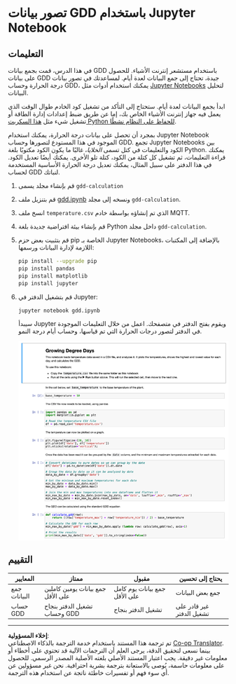 <!--
CO_OP_TRANSLATOR_METADATA:
{
  "original_hash": "1e21b012c6685f8bf73e0e76cdca3347",
  "translation_date": "2025-08-26T22:16:44+00:00",
  "source_file": "2-farm/lessons/1-predict-plant-growth/assignment.md",
  "language_code": "ar"
}
-->
# تصور بيانات GDD باستخدام Jupyter Notebook

## التعليمات

في هذا الدرس، قمت بجمع بيانات GDD باستخدام مستشعر إنترنت الأشياء. للحصول على بيانات GDD جيدة، تحتاج إلى جمع البيانات لعدة أيام. لمساعدتك في تصور بيانات درجة الحرارة وحساب GDD، يمكنك استخدام أدوات مثل [Jupyter Notebooks](https://jupyter.org) لتحليل البيانات.

ابدأ بجمع البيانات لعدة أيام. ستحتاج إلى التأكد من تشغيل كود الخادم طوال الوقت الذي يعمل فيه جهاز إنترنت الأشياء الخاص بك، إما عن طريق ضبط إعدادات إدارة الطاقة أو تشغيل شيء مثل [هذا السكربت Python للحفاظ على النظام نشطًا](https://github.com/jaqsparow/keep-system-active).

بمجرد أن تحصل على بيانات درجة الحرارة، يمكنك استخدام Jupyter Notebook الموجود في هذا المستودع لتصورها وحساب GDD. تجمع Jupyter Notebooks بين الكود والتعليمات في كتل تسمى *الخلايا*، غالبًا ما يكون الكود مكتوبًا بلغة Python. يمكنك قراءة التعليمات، ثم تشغيل كل كتلة من الكود، كتلة تلو الأخرى. يمكنك أيضًا تعديل الكود. في هذا الدفتر على سبيل المثال، يمكنك تعديل درجة الحرارة الأساسية المستخدمة لحساب GDD لنباتك.

1. قم بإنشاء مجلد يسمى `gdd-calculation`

1. قم بتنزيل ملف [gdd.ipynb](./code-notebook/gdd.ipynb) ونسخه إلى مجلد `gdd-calculation`.

1. انسخ ملف `temperature.csv` الذي تم إنشاؤه بواسطة خادم MQTT.

1. قم بإنشاء بيئة افتراضية جديدة بلغة Python داخل مجلد `gdd-calculation`.

1. قم بتثبيت بعض حزم pip الخاصة بـ Jupyter Notebooks، بالإضافة إلى المكتبات اللازمة لإدارة البيانات ورسمها:

    ```sh
    pip install --upgrade pip
    pip install pandas
    pip install matplotlib
    pip install jupyter
    ```

1. قم بتشغيل الدفتر في Jupyter:

    ```sh
    jupyter notebook gdd.ipynb
    ```

    سيبدأ Jupyter ويقوم بفتح الدفتر في متصفحك. اعمل من خلال التعليمات الموجودة في الدفتر لتصور درجات الحرارة التي تم قياسها، وحساب أيام درجة النمو.

    ![دفتر Jupyter](../../../../../translated_images/gdd-jupyter-notebook.c5b52cf21094f158a61f47f455490fd95f1729777ff90861a4521820bf354cdc.ar.png)

## التقييم

| المعايير | ممتاز | مقبول | يحتاج إلى تحسين |
| -------- | ------ | ------ | --------------- |
| جمع البيانات | جمع بيانات يومين كاملين على الأقل | جمع بيانات يوم كامل على الأقل | جمع بعض البيانات |
| حساب GDD | تشغيل الدفتر بنجاح وحساب GDD | تشغيل الدفتر بنجاح | غير قادر على تشغيل الدفتر |

---

**إخلاء المسؤولية**:  
تم ترجمة هذا المستند باستخدام خدمة الترجمة بالذكاء الاصطناعي [Co-op Translator](https://github.com/Azure/co-op-translator). بينما نسعى لتحقيق الدقة، يرجى العلم أن الترجمات الآلية قد تحتوي على أخطاء أو معلومات غير دقيقة. يجب اعتبار المستند الأصلي بلغته الأصلية المصدر الرسمي. للحصول على معلومات حاسمة، يُوصى بالاستعانة بترجمة بشرية احترافية. نحن غير مسؤولين عن أي سوء فهم أو تفسيرات خاطئة ناتجة عن استخدام هذه الترجمة.